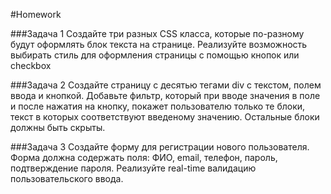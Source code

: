 #Homework 

###Задача 1
Создайте три разных CSS класса, которые по-разному будут оформлять блок текста на странице. Реализуйте возможность выбирать стиль для оформления страницы с помощью кнопок или checkbox

###Задача 2 
Создайте страницу с десятью тегами div с текстом, полем ввода и кнопкой. Добавьте фильтр, который при вводе значения в поле и после нажатия на кнопку, покажет пользователю только те блоки, текст в которых соответствуют введеному значению. Остальные блоки должны быть скрыты. 

###Задача 3 
Создайте форму для регистрации нового пользователя. Форма должна содержать поля: 
ФИО, email, телефон, пароль, подтверждение пароля. Реализуйте real-time валидацию пользовательского ввода. 